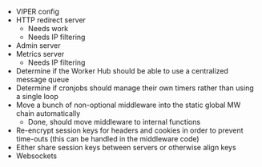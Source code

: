 
- VIPER config
- HTTP redirect server
  - Needs work
  - Needs IP filtering
- Admin server
- Metrics server
  - Needs IP filtering
- Determine if the Worker Hub should be able to use a centralized message queue
- Determine if cronjobs should manage their own timers rather than using a single loop
- Move a bunch of non-optional middleware into the static global MW chain automatically
  - Done, should move middleware to internal functions
- Re-encrypt session keys for headers and cookies in order to prevent time-outs (this can be handled in the middleware code)
- Either share session keys between servers or otherwise align keys
- Websockets